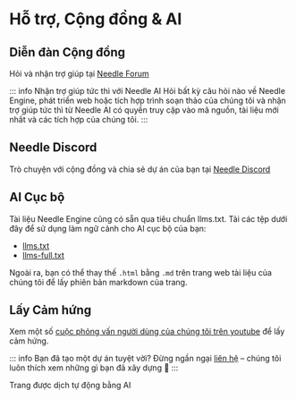 # Hỗ trợ, Cộng đồng & AI

## Diễn đàn Cộng đồng

Hỏi và nhận trợ giúp tại [Needle Forum](https://forum.needle.tools)

::: info Nhận trợ giúp tức thì với Needle AI
Hỏi bất kỳ câu hỏi nào về Needle Engine, phát triển web hoặc tích hợp trình soạn thảo của chúng tôi và nhận trợ giúp tức thì từ Needle AI có quyền truy cập vào mã nguồn, tài liệu mới nhất và các tích hợp của chúng tôi.
:::


## Needle Discord

Trò chuyện với cộng đồng và chia sẻ dự án của bạn tại [Needle Discord](https://discord.needle.tools/?utm_source=needle_docs&utm_content=content)


## AI Cục bộ

Tài liệu Needle Engine cũng có sẵn qua tiêu chuẩn llms.txt.
Tải các tệp dưới đây để sử dụng làm ngữ cảnh cho AI cục bộ của bạn:

- [llms.txt](https://cloud.needle.tools/llms.txt)
- [llms-full.txt](https://cloud.needle.tools/llms-full.txt)

Ngoài ra, bạn có thể thay thế `.html` bằng `.md` trên trang web tài liệu của chúng tôi để lấy phiên bản markdown của trang.

## Lấy Cảm hứng

Xem một số [cuộc phỏng vấn người dùng của chúng tôi trên youtube](https://www.youtube.com/playlist?list=PLJ4BaFFEGP1EOHCjYszc__d2yO7RkB-iw) để lấy cảm hứng.

<video-embed src="https://www.youtube.com/watch?v=naPlw5aDJHs" />

<video-embed src="https://www.youtube.com/watch?v=1KKfct3Zpcw" />

<video-embed src="https://www.youtube.com/watch?v=gZuC40Alr88" />

<video-embed src="https://www.youtube.com/watch?v=F6_buCHZhWk" />

<video-embed src="https://www.youtube.com/watch?v=3oHyrx8e20g" />



::: info Bạn đã tạo một dự án tuyệt vời?
Đừng ngần ngại [liên hệ](mailto:hi@needle.tools) – chúng tôi luôn thích xem những gì bạn đã xây dựng 💚
:::


Trang được dịch tự động bằng AI